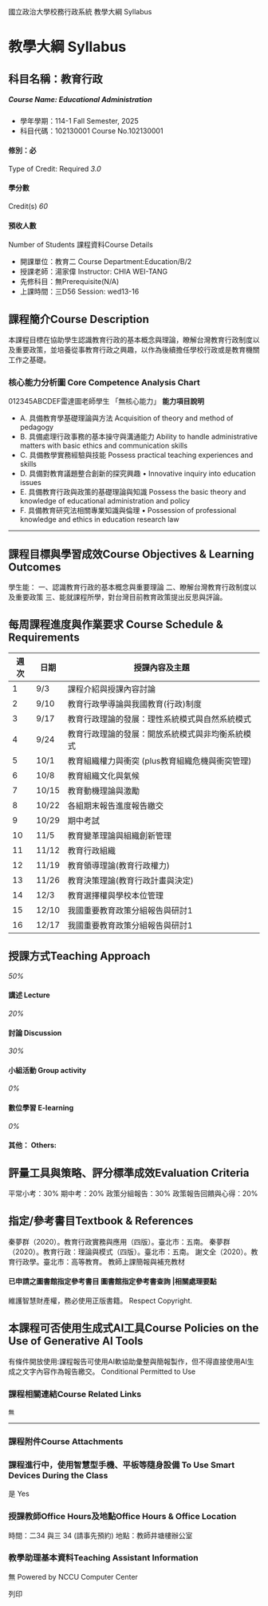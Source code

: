 國立政治大學校務行政系統 教學大綱 Syllabus
# 教學大綱 Syllabus
##  科目名稱：教育行政
#####  Course Name: Educational Administration
  * 學年學期：114-1 Fall Semester, 2025 
  * 科目代碼：102130001 Course No.102130001


#### 修別：必
Type of Credit: Required 
_3.0_
#### 學分數
Credit(s)
_60_
#### 預收人數
Number of Students
課程資料Course Details
  * 開課單位：教育二 Course Department:Education/B/2 
  * 授課老師：湯家偉 Instructor: CHIA WEI-TANG 
  * 先修科目：無Prerequisite(N/A)
  * 上課時間：三D56 Session: wed13-16


##  課程簡介Course Description
本課程目標在協助學生認識教育行政的基本概念與理論，瞭解台灣教育行政制度以及重要政策，並培養從事教育行政之興趣，以作為後續擔任學校行政或是教育機關工作之基礎。
###  核心能力分析圖 Core Competence Analysis Chart
012345ABCDEF雷達圖老師學生
「無核心能力」 
**能力項目說明**
  * A. 具備教育學基礎理論與方法 Acquisition of theory and method of pedagogy
  * B. 具備處理行政事務的基本操守與溝通能力 Ability to handle administrative matters with basic ethics and communication skills
  * C. 具備教學實務經驗與技能 Possess practical teaching experiences and skills
  * D. 具備對教育議題整合創新的探究興趣 • Innovative inquiry into education issues
  * E. 具備教育行政與政策的基礎理論與知識 Possess the basic theory and knowledge of educational administration and policy
  * F. 具備教育研究法相關專業知識與倫理 • Possession of professional knowledge and ethics in education research law


* * *
##  課程目標與學習成效Course Objectives & Learning Outcomes 
學生能：
一、認識教育行政的基本概念與重要理論
二、瞭解台灣教育行政制度以及重要政策
三、能就課程所學，對台灣目前教育政策提出反思與評論。
##  每周課程進度與作業要求 Course Schedule & Requirements
**週次** |  **日期** |  **授課內容及主題**  
---|---|---  
1 |  9/3 |  課程介紹與授課內容討論  
2 |  9/10 |  教育行政學導論與我國教育(行政)制度  
3 |  9/17 |  教育行政理論的發展：理性系統模式與自然系統模式  
4 |  9/24 |  教育行政理論的發展：開放系統模式與非均衡系統模式  
5 |  10/1 |  教育組織權力與衝突 (plus教育組織危機與衝突管理)  
6 |  10/8 |  教育組織文化與氣候  
7 |  10/15 |  教育動機理論與激勵  
8 |  10/22 |  各組期末報告進度報告繳交  
9 |  10/29 |  期中考試  
10 |  11/5 |  教育變革理論與組織創新管理  
11 |  11/12 |  教育行政組織  
12 |  11/19 |  教育領導理論(教育行政權力)  
13 |  11/26 |  教育決策理論(教育行政計畫與決定)  
14 |  12/3 |  教育選擇權與學校本位管理  
15 |  12/10 |  我國重要教育政策分組報告與研討1  
16 |  12/17 |  我國重要教育政策分組報告與研討1  
##  授課方式Teaching Approach
_50%_
####  講述 Lecture
_20%_
####  討論 Discussion
_30%_
####  小組活動 Group activity
_0%_
####  數位學習 E-learning
_0%_
####  其他： Others:
##  評量工具與策略、評分標準成效Evaluation Criteria
平常小考：30%
期中考：20%
政策分組報告：30%
政策報告回饋與心得：20%
##  指定/參考書目Textbook & References
秦夢群（2020）。教育行政實務與應用（四版）。臺北市：五南。
秦夢群（2020）。教育行政：理論與模式（四版）。臺北市：五南。
謝文全（2020）。教育行政學。臺北市：高等教育。
教師上課簡報與補充教材
####  已申請之圖書館指定參考書目  圖書館指定參考書查詢 |相關處理要點
維護智慧財產權，務必使用正版書籍。 Respect Copyright.
##  本課程可否使用生成式AI工具Course Policies on the Use of Generative AI Tools
有條件開放使用:課程報告可使用AI軟協助彙整與簡報製作，但不得直接使用AI生成之文字內容作為報告繳交。 Conditional Permitted to Use 
###  課程相關連結Course Related Links
```
無
```

* * *
###  課程附件Course Attachments
###  課程進行中，使用智慧型手機、平板等隨身設備 To Use Smart Devices During the Class
是  Yes
###  授課教師Office Hours及地點Office Hours & Office Location
時間：二34 與三 34 (請事先預約)
地點：教師井塘樓辦公室 
###  教學助理基本資料Teaching Assistant Information
無
Powered by NCCU Computer Center
  
列印
